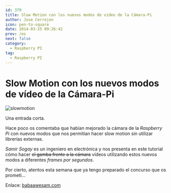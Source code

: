```yaml
---
id: 379
title: Slow Motion con los nuevos modos de vídeo de la Cámara-Pi
author: Jose Cerrejon
icon: pen-to-square
date: 2014-03-25 09:26:42
prev: /es
next: false
category:
  - Raspberry PI
tag:
  - Raspberry PI
---
```


# Slow Motion con los nuevos modos de vídeo de la Cámara-Pi

![slowmotion](/images/2014/03/slowmo.jpg)

Una entrada corta.

Hace poco os comentaba que habían mejorado la cámara de la *Raspberry Pi* con nuevos modos que nos permitían hacer slow motion sin utilizar librerías externas. 

*Samir Sogay* es un ingeniero en electrónica y nos presenta en este tutorial cómo hacer  ~~el gamba frente a la cámara~~ vídeos utilizando estos nuevos modos a diferentes *frames por segundos*.

Por cierto, atentos esta semana que ya tengo preparado el concurso que os prometí…

Enlace: [babaawesam.com](http://babaawesam.com/2014/03/24/shooting-slow-motion-videos-using-raspberry-pi-camera/)
